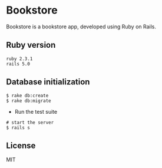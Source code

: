 # Bookstore

Bookstore is a bookstore app, developed using Ruby on Rails.


## Ruby version
```
ruby 2.3.1
rails 5.0
```

## Database initialization
```
$ rake db:create
$ rake db:migrate
```

* Run the test suite
```
# start the server
$ rails s
```


## License
MIT

